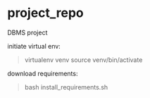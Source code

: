# project_repo
DBMS project

initiate virtual env: 
> virtualenv venv
> source venv/bin/activate

download requirements:
> bash install_requirements.sh


